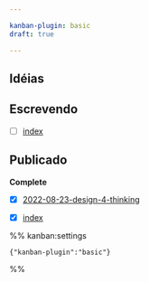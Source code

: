 ```yaml
---

kanban-plugin: basic
draft: true

---
```


## Idéias



## Escrevendo

- [ ] [index](content/post/artigo-politicos-mentirosos-profissionais/index.md)


## Publicado

**Complete**
- [x] [2022-08-23-design-4-thinking](2022-08-23-design-4-thinking.md)
- [x] [index](content/post/review-os-aneis-do-poder/index.md)




%% kanban:settings
```
{"kanban-plugin":"basic"}
```
%%
